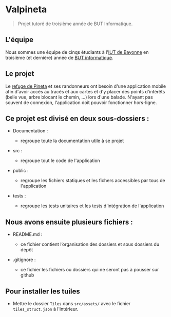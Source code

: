 # Valpineta

> Projet tutoré de troisième année de BUT Informatique.

## L'équipe

Nous sommes une équipe de cinqs étudiants à l'[IUT de Bayonne](https://www.iutbayonne.univ-pau.fr/presentation.html) en troisième (et dernière) année de [BUT informatique](https://www.iutbayonne.univ-pau.fr/but/informatique).

## Le projet

Le [refuge de Pineta](https://www.valpineta.eu/fr/el-refugio/) et ses randonneurs ont besoin d'une application mobile afin d'avoir accès au tracés et aux cartes et d'y placer des points d'intérêts (belle vue, arbre blocant le chemin, ...) lors d'une balade. N'ayant pas souvent de connexion, l'application doit pouvoir fonctionner hors-ligne.


## Ce projet est divisé en deux sous-dossiers :

- Documentation :
  - regroupe toute la documentation utile à se projet 

- src :
  - regroupe tout le code de l'application
  
- public :
  - regroupe les fichiers statiques et les fichers accessibles par tous de l'application

- tests :
  - regroupe les tests unitaires et les tests d'intégration de l'application

## Nous avons ensuite plusieurs fichiers :

- README.md :
  - ce fichier contient l’organisation des dossiers et sous dossiers du dépôt 

- .gitignore :
  - ce fichier les fichiers ou dossiers qui ne seront pas à pousser sur github 

## Pour installer les tuiles

- Mettre le dossier `Tiles` dans `src/assets/` avec le fichier `tiles_struct.json` à l'intérieur.
